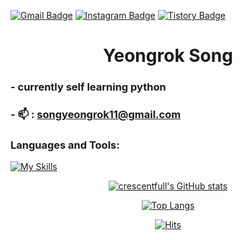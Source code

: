 <div>
 <div class="header">

 [![Gmail Badge](https://img.shields.io/badge/Gmail-D14836?style=flat&logo=Gmail&logoColor=white)](mailto:songyeongrok11@gmail.com) 
 [![Instagram Badge](https://img.shields.io/badge/Instagram-9c38d1?style=flat&logo=Instagram&logoColor=white)](https://instagram.com/306_song) 
 [![Tistory Badge](https://img.shields.io/badge/Tech%20Blog-555263?style=flat&logoColor=white)](https://velog.io/@sicksong)

 <h1 align="center">Yeongrok Song</h1>
<div>
 
<div class="body" align="center">
 <div class="article1" align="left">
 
  ### - currently self learning python
  ### - 📫 : **songyeongrok11@gmail.com**

  ### Languages and Tools:

 [![My Skills](https://skillicons.dev/icons?i=java,spring,eclipse,jquery,py,django,flask,vscode,mysql,js,html,css,aws,git,github&perline=8)](https://skillicons.dev)

 </div>
 <div class="article2">
  <div >

  [![crescentfull's GitHub stats](https://github-readme-stats.vercel.app/api?username=crescentfull&count_private=true&include_all_commits=true&show_icons=true&card_width=400&theme=dark)](https://github.com/crescentfull/github-readme-stats)

  </div>

  <div>

  [![Top Langs](https://github-readme-stats.vercel.app/api/top-langs/?username=crescentfull&theme=dark&card_width=350&layout=compact)](https://github.com/crescentfull/github-readme-stats)

  </div>
 </div>
</div>

<div align="center"> 
 
[![Hits](https://hits.seeyoufarm.com/api/count/incr/badge.svg?url=https%3A%2F%2Fgithub.com%2Fcrescentfull&count_bg=%2379C83D&title_bg=%23555555&icon=&icon_color=%23E7E7E7&title=hits&edge_flat=false)](https://hits.seeyoufarm.com)

</div>
<div>
